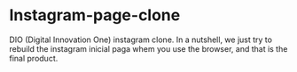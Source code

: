 # Instagram-page-clone
DIO (Digital Innovation One) instagram clone. In a nutshell, we just try to rebuild the instagram inicial paga whem you use the browser, and that is the final product. 

